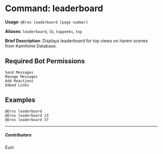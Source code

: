 # Command: leaderboard


**Usage**: `@Eros leaderboard [page number]`

**Aliases**: `leaderboard`, `lb`, `toppeeks`, `top`

**Brief Description**: Displays leaderboard for top views on harem scenes from Kamihime Database.



## Required Bot Permissions

```
Send Messages
Manage Messages
Add Reactions
Embed Links
```

## Examples

```
@Eros leaderboard 
@Eros leaderboard 13
@Eros leaderboard 37
```


---

##### Contributors


Euni
